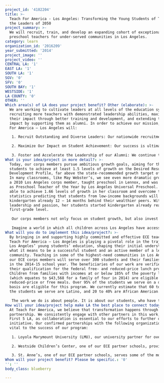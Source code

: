 ```yaml
---
project_id: '4102204'
title: >-
  Teach For America - Los Angeles: Transforming the Young Students of Today into
  the Leaders of 2050
project_summary: >-
  We will recruit, train, and develop an expanding cohort of exceptional
  preschool teachers for under-served communities in Los Angeles.
category: learn
organization_id: '2016209'
year_submitted: '2014'
project_image: ''
project_video: ''
CENTRAL LA: '1'
EAST LA: '1'
SOUTH LA: '1'
SGV: '0'
SFV: '0'
SOUTH BAY: '1'
WESTSIDE: '1'
LA COUNTY: '0'
OTHER: ''
Which area(s) of LA does your project benefit? Other (elaborate): >-
  We are working to cultivate leaders at all levels of the education system by
  recruiting more teachers with demonstrated leadership abilities, maximizing
  their impact through better training and development, and extending their
  impact by supporting them as alumni. In order to achieve our mission, Teach
  For America – Los Angeles will:
   
   1. Recruit Outstanding and Diverse Leaders: Our nationwide recruitment model dramatically expands the talent pool of future teachers and leaders that local schools can access. We are committed to diversifying Los Angeles’ teaching force, and have dedicated efforts to increase the representation of corps members who share the racial and socioeconomic background of our students, and who come from a variety of professional backgrounds. We are diversifying the ECE landscape, with over 75% of our incoming corps members identifying as people of color. Students from low-income communities will benefit from this broadened base of exceptional talent for potential ECE corps members.
   
   2. Maximize Our Impact on Student Achievement: Our success is ultimately predicated upon our corps members’ ability to provide a solid, life-changing education to their students. We ensure success in the classroom through extensive training, ongoing support, and consistent progress measurement. Our corps members receive individualized feedback from teacher coaches, who provide one-on-one support throughout their two-year commitment. Teacher coaches use data collected during classroom observations and real-time student achievement tracking to identify areas for improvement and ensure adequate progress toward individualized goals. With Teach For America’s support, our ECE corps members are expanding opportunities for their students in the classroom and beyond. 
   
   3. Foster and Accelerate the Leadership of our Alumni: We continue to expand our alumni base in Los Angeles, and foster their ongoing leadership as a force for long-term change. After gaining firsthand knowledge and insight into the educational opportunity gap – and its solvability – our corps members become lifelong leaders in the fight for educational equity from a variety of sectors. If we are serious about building quality in ECE, then we need to have a growing pipeline of young leaders who are willing to commit to the work.
What is your idea/project in more detail?: >-
  Today, our corps members pursue ambitious growth goals, aiming for their
  students to achieve at least 1.5 levels of growth on the Desired Results
  Development Profile, far above the state-recommended growth target of 1 level.
  In many classrooms, like May Webster’s, we see even more dramatic growth. May,
  a 2010 Los Angeles corps member, taught preschool in Lennox, and was selected
  as Preschool Teacher of the Year by Los Angeles Universal Preschool. May was
  able to achieve 1.66 levels of growth in her classroom and overcome the
  statistics predicting that students from low-income backgrounds will enter
  kindergarten already 12 – 14 months behind their wealthier peers. With May’s
  leadership and passion, her students started kindergarten already reading at a
  first-grade level. 
   
   Our corps members not only focus on student growth, but also invest families in their efforts. Victoria Hong, a 2011 Los Angeles corps member, instructed two classrooms of 17 dual language learners aged 3-5 as a Head Start Teacher at Pacific Asian Consortium in Employment. Victoria’s vision was to inspire in her students a love for learning, and to encourage their parents to become lifelong advocates for their child’s education. In addition to teaching her students a rigorous curriculum, Victoria also facilitated parent sessions to increase their awareness of the educational opportunity gap and provided resources to help them support their child’s learning. Her students achieved more than 1.5 years of growth, and their parents felt empowered to fight for high-quality educational opportunities.
   
   Imagine a world in which all children across Los Angeles have access to such caring, qualified teachers who can help level the playing field by actively pursuing ambitious growth goals, and engaging with and educating their students’ families. If all of our students entered kindergarten on similar academic levels and had families who felt empowered to advocate for their education, our entire country would benefit! We would see the long-term benefits with more students graduating high school and attending college, and more adults holding stable jobs with higher earnings (Source: HighScope Perry Preschool Project). High-quality early education is the best investment we can make and Teach For America is prepared to expand our ECE efforts to ensure that all students in Los Angeles are on the path to a brighter future!
What will you do to implement this idea/project?: >-
  By bringing in and supporting highly committed and effective ECE teachers,
  Teach For America – Los Angeles is playing a pivotal role in the trajectory of
  Los Angeles’ young students’ education, shaping their initial understanding of
  what it means to be a successful student and an active member of a learning
  community. Teaching in some of the highest-need communities in Los Angeles,
  our ECE corps members will serve over 300 students and their families each day
  in the 2014-15 school year. The beneficiaries of our work are verified through
  their qualification for the federal free- and reduced-price lunch program.
  Children from families with incomes at or below 185% of the poverty level
  (which equates to $43,568 for a family of four in 2014) are eligible for
  reduced-price or free meals. Over 95% of the students we serve on a daily
  basis are eligible for this program. We currently estimate that 60 to 80% of
  the students we serve are Latino, and 20 to 40% are African American. 
   
   The work we do is about people. It is about our students, who have the potential to achieve at the highest levels. It is about their parents, who want the best for their children and their community. It is about our corps members, who work relentlessly to lead their students on more promising academic trajectories. It is about our alumni, who work in education and across a variety of fields to accelerate the pace of change. It is about our staff members, supporters, and partners, who make all of these efforts possible. Together, this movement of individuals reflects a rich diversity of experiences and is united by a shared vision that one day, all children in this nation will have the opportunity to attain an excellent education.
How will your idea/project help make LA the best place to connect today? In LA2050?: >-
  At Teach For America, we believe that transformation happens through
  partnership. We consistently engage with other partners in this work, such as
  First 5 LA, as collaboration is essential to our efforts to further our ECE
  initiative. Our confirmed partnerships with the following organizations are
  vital to the success of our program:
   
   1. Loyola Marymount University (LMU), our university partner for over a decade, where our corps members enroll in credentialing courses during the school year and pursue their Master’s degrees during their second year. In the 2013-14 school year, all of our ECE corps members completed their Master’s degrees at LMU. 
   
   2. Westside Children’s Center, one of our ECE partner schools, provides high-quality early education programs to serve 400 at-risk children (ages 0 – 5) from very low-income families in southwest Los Angeles County. Since 2012, our ECE corps members have attended summer institute training at Westside Children’s Center, during which they receive training in pedagogy and teaching strategies in model classrooms. The teachers at Westside Children’s Center mentor our corps members and gain exposure to the Teach For America instructional program. The current CEO of Westside Children’s Center, Heather Carrigan, joined Teach For America – Los Angeles’ inaugural class after graduating from Princeton University in 1990. While teaching at Warren Lane Elementary School in Inglewood, Heather learned first-hand about teachers’ daily struggles combating educational disparities and has since committed her career to fighting poverty through education reform.
   
   3. St. Anne’s, one of our ECE partner schools, serves some of the most abused, abandoned, neglected, and otherwise challenged young women and children in Los Angeles County. St. Anne’s offers an array of comprehensive programs including but not limited to, transitional housing, child care, family literacy, and educational and vocational preparation. All of their programs strive to empower and educate by providing the highest level of care and resources so as to help young women and children recognize their own value and potential, giving them the hope and the tools needed for a better future.
Whom will your project benefit? Please be specific.: '0'
'': ''
body_class: blueberry

---
```


